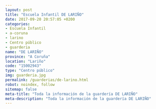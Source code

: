 ```yaml
---
layout: post
title: "Escuela Infantil DE LARIÑO"
date: 2017-09-20 20:57:05 +0200
categories:
- Escuela Infantil
- a-coruna
- larino
- Centro público
- guarderia
name: "DE LARIÑO"
province: "A Coruña"
location: "Lariño"
code: "15002943"
type: "Centro público"
img: guarderia.jpg
permalink: /guarderias/de-larino.html
robot: noindex, follow
sitemap: false
meta-title: "Toda la información de la guardería DE LARIÑO"
meta-description: "Toda la información de la guardería DE LARIÑO"
---
```

